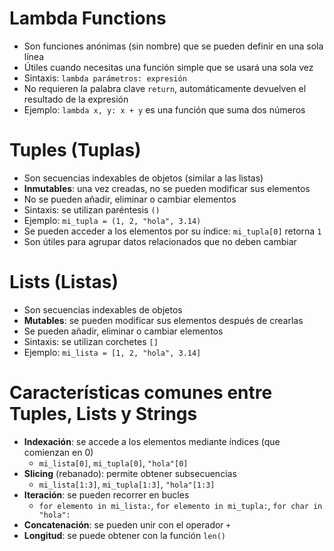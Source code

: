 # Lambda Functions
- Son funciones anónimas (sin nombre) que se pueden definir en una sola línea
- Útiles cuando necesitas una función simple que se usará una sola vez
- Sintaxis: `lambda parámetros: expresión`
- No requieren la palabra clave `return`, automáticamente devuelven el resultado de la expresión
- Ejemplo: `lambda x, y: x + y` es una función que suma dos números

# Tuples (Tuplas)
- Son secuencias indexables de objetos (similar a las listas)
- **Inmutables**: una vez creadas, no se pueden modificar sus elementos
- No se pueden añadir, eliminar o cambiar elementos
- Sintaxis: se utilizan paréntesis `()`
- Ejemplo: `mi_tupla = (1, 2, "hola", 3.14)`
- Se pueden acceder a los elementos por su índice: `mi_tupla[0]` retorna `1`
- Son útiles para agrupar datos relacionados que no deben cambiar

# Lists (Listas)
- Son secuencias indexables de objetos
- **Mutables**: se pueden modificar sus elementos después de crearlas
- Se pueden añadir, eliminar o cambiar elementos
- Sintaxis: se utilizan corchetes `[]`
- Ejemplo: `mi_lista = [1, 2, "hola", 3.14]`

# Características comunes entre Tuples, Lists y Strings
- **Indexación**: se accede a los elementos mediante índices (que comienzan en 0)
  - `mi_lista[0]`, `mi_tupla[0]`, `"hola"[0]`
- **Slicing** (rebanado): permite obtener subsecuencias
  - `mi_lista[1:3]`, `mi_tupla[1:3]`, `"hola"[1:3]`
- **Iteración**: se pueden recorrer en bucles
  - `for elemento in mi_lista:`, `for elemento in mi_tupla:`, `for char in "hola":`
- **Concatenación**: se pueden unir con el operador `+`
- **Longitud**: se puede obtener con la función `len()`